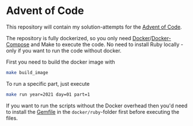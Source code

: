 # Advent of Code

This repository will contain my solution-attempts for the [Advent of Code](https://adventofcode.com/).

The repository is fully dockerized, so you only need [Docker](https://www.docker.com/)/[Docker-Compose](https://docs.docker.com/compose/install/) and Make to execute the code. No need to install Ruby locally - only if you want to run the code without docker.

First you need to build the docker image with
```sh
make build_image
```

To run a specific part, just execute
```sh
make run year=2021 day=01 part=1
```

If you want to run the scripts without the Docker overhead then you'd need to install the [Gemfile](docker/ruby/Gemfile) in the `docker/ruby`-folder first before executing the files.
